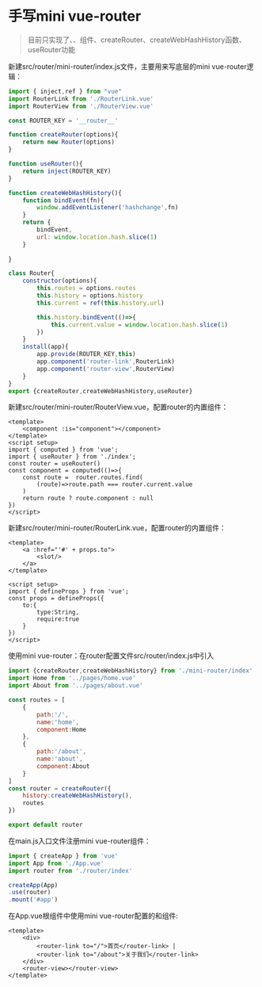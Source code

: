 # 手写mini vue-router
> 目前只实现了、<router-link>、<router-view>组件、createRouter、createWebHashHistory函数、useRouter功能 

新建src/router/mini-router/index.js文件，主要用来写底层的mini vue-router逻辑：
```javascript
import { inject,ref } from "vue"
import RouterLink from './RouterLink.vue'
import RouterView from './RouterView.vue'

const ROUTER_KEY = '__router__'

function createRouter(options){
    return new Router(options)
}

function useRouter(){
    return inject(ROUTER_KEY)
}

function createWebHashHistory(){
    function bindEvent(fn){
        window.addEventListener('hashchange',fn)
    }
    return {
        bindEvent,
        url: window.location.hash.slice(1)
    }
   
}

class Router{
    constructor(options){
        this.routes = options.routes
        this.history = options.history
        this.current = ref(this.history.url)

        this.history.bindEvent(()=>{
            this.current.value = window.location.hash.slice(1)
        })
    }
    install(app){
        app.provide(ROUTER_KEY,this)
        app.component('router-link',RouterLink)
        app.component('router-view',RouterView)
    }
}
export {createRouter,createWebHashHistory,useRouter}
``` 
新建src/router/mini-router/RouterView.vue，配置router的<router-view>内置组件：
```vue
<template>
    <component :is="component"></component>
</template>
<script setup>
import { computed } from 'vue';
import { useRouter } from './index';
const router = useRouter()
const component = computed(()=>{
    const route =  router.routes.find(
        (route)=>route.path === router.current.value
    )
    return route ? route.component : null
})
</script>
```

新建src/router/mini-router/RouterLink.vue，配置router的<router-link>内置组件：
```vue
<template>
    <a :href="'#' + props.to">
        <slot/>
    </a>
</template>

<script setup>
import { defineProps } from 'vue';
const props = defineProps({
    to:{
        type:String,
        require:true
    }
})
</script>
``` 

使用mini vue-router：在router配置文件src/router/index.js中引入
```javascript 
import {createRouter,createWebHashHistory} from './mini-router/index'
import Home from '../pages/home.vue'
import About from '../pages/about.vue'

const routes = [
    {
        path:'/',
        name:'home',
        component:Home
    },
    {
        path:'/about',
        name:'about',
        component:About
    }
]
const router = createRouter({
    history:createWebHashHistory(),
    routes
})

export default router
```

在main.js入口文件注册mini vue-router组件：

```javascript 
import { createApp } from 'vue'
import App from './App.vue'
import router from './router/index'

createApp(App)
.use(router)
.mount('#app')
``` 

在App.vue根组件中使用mini vue-router配置的<router-link>和<router-view>组件:
```vue 
<template>
    <div>
        <router-link to="/">首页</router-link> |
        <router-link to="/about">关于我们</router-link>
    </div>
    <router-view></router-view>
</template>
```
